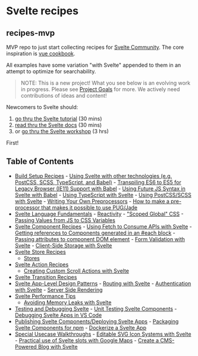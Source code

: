 # Svelte recipes

## recipes-mvp

MVP repo to just start collecting recipes for [Svelte Community](https://github.com/sveltejs/community). The core inspiration is [vue cookbook](https://vuejs.org/v2/cookbook/).

All examples have some variation "with Svelte" appended to them in an attempt to optimize for searchability.

> NOTE: This is a new project! What you see below is an evolving work in progress. Please see [Project Goals](https://github.com/svelte-society/recipes-mvp/issues/9) for more. We actively need contributions of ideas and content!

Newcomers to Svelte should:

1. [go thru the Svelte tutorial](https://svelte.dev/tutorial/basics) (30 mins)
2. [read thru the Svelte docs](https://svelte.dev/docs) (30 mins)
3. or [go thru the Svelte workshop](https://svelte-workshop.netlify.app/) (3 hrs)

First!

## Table of Contents

- [Build Setup Recipes](/build-setup/#build-setup-recipes)
      - [Using Svelte with other technologies (e.g. PostCSS, SCSS, TypeScript, and Babel)](/build-setup/#using-svelte-with-other-technologies-eg-postcss-scss-typescript-and-babel)
      - [Transpiling ES6 to ES5 for Legacy Browser (IE11) Support with Babel](/build-setup/#transpiling-es6-to-es5-for-legacy-browser-ie11-support-with-babel)
      - [Using Future JS Syntax in Svelte with Babel](/build-setup/#using-future-js-syntax-in-svelte-with-babel)
      - [Using TypeScript with Svelte](/build-setup/#using-typescript-with-svelte)
      - [Using PostCSS/SCSS with Svelte](/build-setup/#using-postcssscss-with-svelte)
      - [Writing Your Own Preprocessors](/build-setup/#writing-your-own-preprocessors)
      - [How to make a pre-processor that makes it possible to use PUG/Jade](/build-setup/#how-to-make-a-pre-processor-that-makes-it-possible-to-use-pugjade)
- [Svelte Language Fundamentals](/language/#svelte-language-fundamentals)
      - [Reactivity](/language/#reactivity)
      - ["Scoped Global" CSS](/language/#scoped-global-css)
      - [Passing Values from JS to CSS Variables](/language/#passing-values-from-js-to-css-variables)
- [Svelte Component Recipes](/components/#svelte-component-recipes)
      - [Using Fetch to Consume APIs with Svelte](/components/#using-fetch-to-consume-apis-with-svelte)
      - [Getting references to Components generated in an #each block](/components/#getting-references-to-components-generated-in-an-each-block)
      - [Passing attributes to component DOM element](/components/#passing-attributes-to-component-dom-element)
      - [Form Validation with Svelte](/components/#form-validation-with-svelte)
      - [Client-Side Storage with Svelte](/components/#client-side-storage-with-svelte)
- [Svelte Store Recipes](/stores/#svelte-store-recipes)
    - [Stores](/stores/#stores)
- [Svelte Action Recipes](/actions/#svelte-action-recipes)
    - [Creating Custom Scroll Actions with Svelte](/actions/#creating-custom-scroll-actions-with-svelte)
- [Svelte Transition Recipes](/transitions/#svelte-transition-recipes)
- [Svelte App-Level Design Patterns](/design-patterns/#svelte-app-level-design-patterns)
      - [Routing with Svelte](/design-patterns/#routing-with-svelte)
      - [Authentication with Svelte](/design-patterns/#authentication-with-svelte)
      - [Server Side Rendering](/design-patterns/#server-side-rendering)
- [Svelte Performance Tips](/performance/#svelte-performance-tips)
    - [Avoiding Memory Leaks with Svelte](/performance/#avoiding-memory-leaks-with-svelte)
- [Testing and Debugging Svelte](/testing/#testing-and-debugging-svelte)
      - [Unit Testing Svelte Components](/testing/#unit-testing-svelte-components)
      - [Debugging Svelte Apps in VS Code](/testing/#debugging-svelte-apps-in-vs-code)
- [Publishing Svelte Components/Deploying Svelte Apps](/publishing/#publishing-svelte-componentsdeploying-svelte-apps)
      - [Packaging Svelte Components for npm](/publishing/#packaging-svelte-components-for-npm)
      - [Dockerize a Svelte App](/publishing/#dockerize-a-svelte-app)
- [Special Usecase Walkthroughs](/walkthroughs/#special-usecase-walkthroughs)
      - [Editable SVG Icon Systems with Svelte](/walkthroughs/#editable-svg-icon-systems-with-svelte)
      - [Practical use of Svelte slots with Google Maps](/walkthroughs/#practical-use-of-svelte-slots-with-google-maps)
      - [Create a CMS-Powered Blog with Svelte](/walkthroughs/#create-a-cms-powered-blog-with-svelte)
